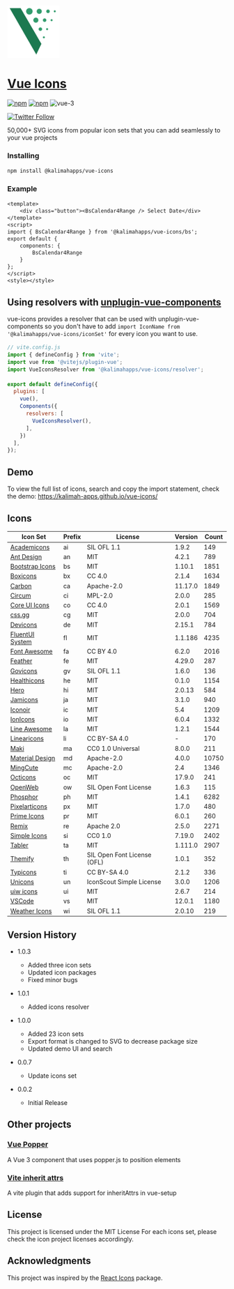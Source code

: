 <img src="https://raw.githubusercontent.com/kalimah-apps/vue-icons/master/logo.svg" width="120" alt="Vue Icons">

# [Vue Icons](https://vue-icons.kalimah-apps.com/)
[![npm](https://img.shields.io/npm/v/@kalimahapps/vue-icons.svg)](https://www.npmjs.com/package/@kalimahapps/vue-icons) 
[![npm](https://img.shields.io/npm/dt/@kalimahapps/vue-icons.svg)](https://www.npmjs.com/package/@kalimahapps/vue-icons)
![vue-3](https://img.shields.io/badge/vue-3-%2342b883)

[![Twitter Follow](https://img.shields.io/twitter/follow/KalimahApps?style=for-the-badge)](https://twitter.com/KalimahApps)

50,000+ SVG icons from popular icon sets that you can add seamlessly to your vue projects

### Installing

```bash
npm install @kalimahapps/vue-icons
```

### Example

```vue
<template>
	<div class="button"><BsCalendar4Range /> Select Date</div>
</template>
<script>
import { BsCalendar4Range } from '@kalimahapps/vue-icons/bs';
export default {
	components: {
		BsCalendar4Range 
	}
};
</script>
<style></style>
```

## Using resolvers with [unplugin-vue-components](https://github.com/antfu/unplugin-vue-components)
vue-icons provides a resolver that can be used with unplugin-vue-components so you don't have to add `import IconName from '@kalimahapps/vue-icons/iconSet'` for every icon you want to use. 

```js
// vite.config.js
import { defineConfig } from 'vite';
import vue from '@vitejs/plugin-vue';
import VueIconsResolver from '@kalimahapps/vue-icons/resolver';

export default defineConfig({
  plugins: [
    vue(),
    Components({
      resolvers: [
        VueIconsResolver(),
      ],
    })
  ],
});
```

## Demo

To view the full list of icons, search and copy the import statement, check the demo: https://kalimah-apps.github.io/vue-icons/

## Icons

| Icon Set                                                                                     | Prefix | License                     | Version | Count |
| -------------------------------------------------------------------------------------------- | ------ | --------------------------- | ------- | ----- |
| [Academicons](https://jpswalsh.github.io/academicons/)                                       | ai     | SIL OFL 1.1                 | 1.9.2   | 149   |
| [Ant Design](https://ant.design/components/icon/)                                            | an     | MIT                         | 4.2.1   | 789   |
| [Bootstrap Icons](https://icons.getbootstrap.com/)                                           | bs     | MIT                         | 1.10.1  | 1851  |
| [Boxicons](https://boxicons.com/)                                                            | bx     | CC 4.0                      | 2.1.4   | 1634  |
| [Carbon](https://carbondesignsystem.com/)                                                    | ca     | Apache-2.0                  | 11.17.0 | 1849  |
| [Circum](https://circumicons.com/)                                                           | ci     | MPL-2.0                     | 2.0.0   | 285   |
| [Core UI Icons](https://coreui.io/icons/)                                                    | co     | CC 4.0                      | 2.0.1   | 1569  |
| [css.gg](https://css.gg/)                                                                    | cg     | MIT                         | 2.0.0   | 704   |
| [Devicons](https://devicon.dev/)                                                             | de     | MIT                         | 2.15.1  | 784   |
| [FluentUI System](https://github.com/microsoft/fluentui-system-icons)                        | fl     | MIT                         | 1.1.186 | 4235  |
| [Font Awesome](https://fontawesome.com/)                                                     | fa     | CC BY 4.0                   | 6.2.0   | 2016  |
| [Feather](https://feathericons.com/)                                                         | fe     | MIT                         | 4.29.0  | 287   |
| [Govicons](http://govicons.io/)                                                              | gv     | SIL OFL 1.1                 | 1.6.0   | 136   |
| [Healthicons](https://healthicons.org/)                                                      | he     | MIT                         | 0.1.0   | 1154  |
| [Hero](https://heroicons.com/)                                                               | hi     | MIT                         | 2.0.13  | 584   |
| [Jamicons](https://jam-icons.com/)                                                           | ja     | MIT                         | 3.1.0   | 940   |
| [Iconoir](https://iconoir.com/)                                                              | ic     | MIT                         | 5.4     | 1209  |
| [IonIcons](https://ionic.io/ionicons)                                                        | io     | MIT                         | 6.0.4   | 1332  |
| [Line Awesome](https://icons8.com/line-awesome)                                              | la     | MIT                         | 1.2.1   | 1544  |
| [Linearicons](https://linearicons.com/free)                                                  | li     | CC BY-SA 4.0                | -       | 170   |
| [Maki](https://labs.mapbox.com/maki-icons)                                                   | ma     | CC0 1.0 Universal           | 8.0.0   | 211   |
| [Material Design](https://fonts.google.com/icons)                                            | md     | Apache-2.0                  | 4.0.0   | 10750 |
| [MingCute](https://www.mingcute.com/)                                                        | mc     | Apache-2.0                  | 2.4     | 1346  |
| [Octicons](https://github.com/primer/octicons)                                               | oc     | MIT                         | 17.9.0  | 241   |
| [OpenWeb](https://pfefferle.dev/openwebicons/)                                               | ow     | SIL Open Font License       | 1.6.3   | 115   |
| [Phosphor](https://phosphoricons.com/)                                                       | ph     | MIT                         | 1.4.1   | 6282  |
| [Pixelarticons](https://pixelarticons.com/)                                                  | px     | MIT                         | 1.7.0   | 480   |
| [Prime Icons](https://github.com/primefaces/primeicons)                                      | pr     | MIT                         | 6.0.1   | 260   |
| [Remix](https://remixicon.com/)                                                              | re     | Apache 2.0                  | 2.5.0   | 2271  |
| [Simple Icons](https://simpleicons.org/)                                                     | si     | CC0 1.0                     | 7.19.0  | 2402  |
| [Tabler](https://tabler-icons.io/)                                                           | ta     | MIT                         | 1.111.0 | 2907  |
| [Themify](https://themify.me/themify-icons)                                                  | th     | SIL Open Font License (OFL) | 1.0.1   | 352   |
| [Typicons](https://www.s-ings.com/typicons/)                                                 | ti     | CC BY-SA 4.0                | 2.1.2   | 336   |
| [Unicons](https://iconscout.com/unicons/explore/line)                                        | un     | IconScout Simple License    | 3.0.0   | 1206  |
| [uiw icons](https://uiwjs.github.io/icons/)                                                  | ui     | MIT                         | 2.6.7   | 214   |
| [VSCode](https://marketplace.visualstudio.com/items?itemName=vscode-icons-team.vscode-icons) | vs     | MIT                         | 12.0.1  | 1180  |
| [Weather Icons](https://erikflowers.github.io/weather-icons/)                                | wi     | SIL OFL 1.1                 | 2.0.10  | 219   |

## Version History
- 1.0.3
  - Added three icon sets
  - Updated icon packages
  - Fixed minor bugs

- 1.0.1
  - Added icons resolver

- 1.0.0
  - Added 23 icon sets
  - Export format is changed to SVG to decrease package size
  - Updated demo UI and search

- 0.0.7
  - Update icons set
  
- 0.0.2
  - Initial Release

## Other projects
### [Vue Popper](https://www.npmjs.com/package/@kalimahapps/vue-popper)
A Vue 3 component that uses popper.js to position elements

### [Vite inherit attrs](https://www.npmjs.com/package/vite-plugin-vue-setup-inherit-attrs)
A vite plugin that adds support for inheritAttrs in vue-setup


## License

This project is licensed under the MIT License
For each icons set, please check the icon project licenses accordingly.

## Acknowledgments

This project was inspired by the [React Icons](https://react-icons.github.io/react-icons/) package.
